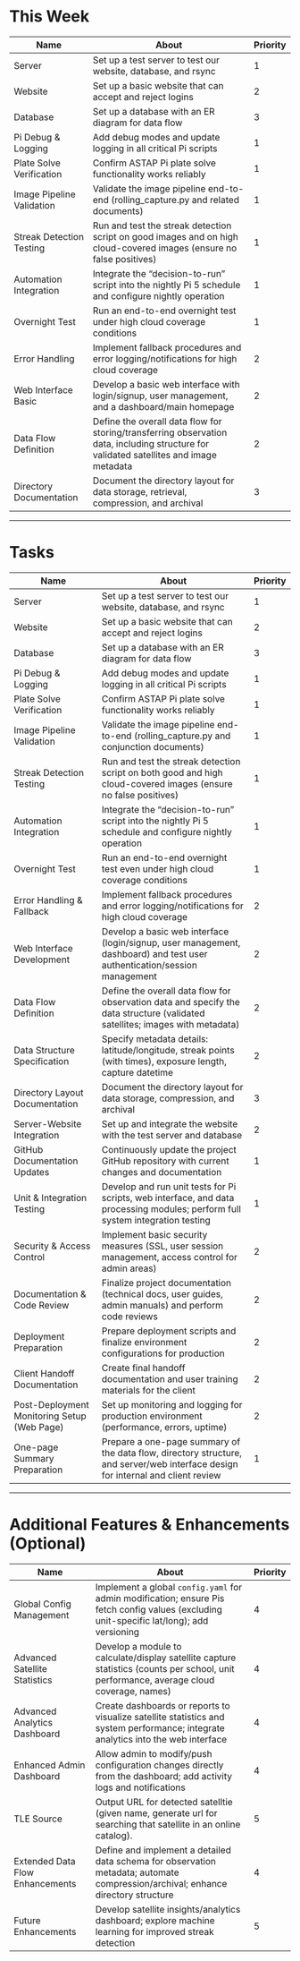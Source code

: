 # This Week

| Name                        | About                                                                                                                                         | Priority |
| --------------------------- | --------------------------------------------------------------------------------------------------------------------------------------------- | -------- |
| Server                      | Set up a test server to test our website, database, and rsync                                                                                | 1        |
| Website                     | Set up a basic website that can accept and reject logins                                                                                      | 2        |
| Database                    | Set up a database with an ER diagram for data flow                                                                                            | 3        |
| Pi Debug & Logging          | Add debug modes and update logging in all critical Pi scripts                                                                                 | 1        |
| Plate Solve Verification    | Confirm ASTAP Pi plate solve functionality works reliably                                                                                   | 1        |
| Image Pipeline Validation   | Validate the image pipeline end-to-end (rolling_capture.py and related documents)                                                             | 1        |
| Streak Detection Testing    | Run and test the streak detection script on good images and on high cloud-covered images (ensure no false positives)                             | 1        |
| Automation Integration      | Integrate the “decision-to-run” script into the nightly Pi 5 schedule and configure nightly operation                                          | 1        |
| Overnight Test              | Run an end-to-end overnight test under high cloud coverage conditions                                                                         | 1        |
| Error Handling              | Implement fallback procedures and error logging/notifications for high cloud coverage                                                         | 2        |
| Web Interface Basic         | Develop a basic web interface with login/signup, user management, and a dashboard/main homepage                                                 | 2        |
| Data Flow Definition        | Define the overall data flow for storing/transferring observation data, including structure for validated satellites and image metadata       | 2        |
| Directory Documentation     | Document the directory layout for data storage, retrieval, compression, and archival                                                           | 3        |

---

# Tasks

| Name                        | About                                                                                                                                         | Priority |
| --------------------------- | --------------------------------------------------------------------------------------------------------------------------------------------- | -------- |
| Server                      | Set up a test server to test our website, database, and rsync                                                                                 | 1        |
| Website                     | Set up a basic website that can accept and reject logins                                                                                      | 2        |
| Database                    | Set up a database with an ER diagram for data flow                                                                                            | 3        |
| Pi Debug & Logging          | Add debug modes and update logging in all critical Pi scripts                                                                                 | 1        |
| Plate Solve Verification    | Confirm ASTAP Pi plate solve functionality works reliably                                                                                   | 1        |
| Image Pipeline Validation   | Validate the image pipeline end-to-end (rolling_capture.py and conjunction documents)                                                         | 1        |
| Streak Detection Testing    | Run and test the streak detection script on both good and high cloud-covered images (ensure no false positives)                                 | 1        |
| Automation Integration      | Integrate the “decision-to-run” script into the nightly Pi 5 schedule and configure nightly operation                                          | 1        |
| Overnight Test              | Run an end-to-end overnight test even under high cloud coverage conditions                                                                   | 1        |
| Error Handling & Fallback   | Implement fallback procedures and error logging/notifications for high cloud coverage                                                         | 2        |
| Web Interface Development   | Develop a basic web interface (login/signup, user management, dashboard) and test user authentication/session management                         | 2        |
| Data Flow Definition        | Define the overall data flow for observation data and specify the data structure (validated satellites; images with metadata)                   | 2        |
| Data Structure Specification| Specify metadata details: latitude/longitude, streak points (with times), exposure length, capture datetime                                      | 2        |
| Directory Layout Documentation | Document the directory layout for data storage, compression, and archival                                                                   | 3        |
| Server-Website Integration  | Set up and integrate the website with the test server and database                                                                            | 2        |
| GitHub Documentation Updates| Continuously update the project GitHub repository with current changes and documentation                                                       | 1        |
| Unit & Integration Testing       | Develop and run unit tests for Pi scripts, web interface, and data processing modules; perform full system integration testing                                             | 1        |
| Security & Access Control        | Implement basic security measures (SSL, user session management, access control for admin areas)                                                                         | 2        |
| Documentation & Code Review      | Finalize project documentation (technical docs, user guides, admin manuals) and perform code reviews                                                                     | 2        |
| Deployment Preparation           | Prepare deployment scripts and finalize environment configurations for production                                                                                    | 2        |
| Client Handoff Documentation     | Create final handoff documentation and user training materials for the client                                                                                          | 2        |
| Post-Deployment Monitoring Setup (Web Page) | Set up monitoring and logging for production environment (performance, errors, uptime)                                                                                 | 2        |
| One-page Summary Preparation| Prepare a one-page summary of the data flow, directory structure, and server/web interface design for internal and client review                  | 1        |

---

# Additional Features & Enhancements (Optional)

| Name                         | About                                                                                                                                         | Priority |
| ---------------------------- | --------------------------------------------------------------------------------------------------------------------------------------------- | -------- |
| Global Config Management     | Implement a global `config.yaml` for admin modification; ensure Pis fetch config values (excluding unit-specific lat/long); add versioning      | 4        |
| Advanced Satellite Statistics| Develop a module to calculate/display satellite capture statistics (counts per school, unit performance, average cloud coverage, names)       | 4        |
| Advanced Analytics Dashboard      | Create dashboards or reports to visualize satellite statistics and system performance; integrate analytics into the web interface                                          | 4        |
| Enhanced Admin Dashboard     | Allow admin to modify/push configuration changes directly from the dashboard; add activity logs and notifications                                | 4        |
| TLE Source| Output URL for detected satelltie (given name, generate url for searching that satellite in an online catalog).                               | 5        |
| Extended Data Flow Enhancements| Define and implement a detailed data schema for observation metadata; automate compression/archival; enhance directory structure                | 4        |
| Future Enhancements          | Develop satellite insights/analytics dashboard; explore machine learning for improved streak detection                                           | 5        |

